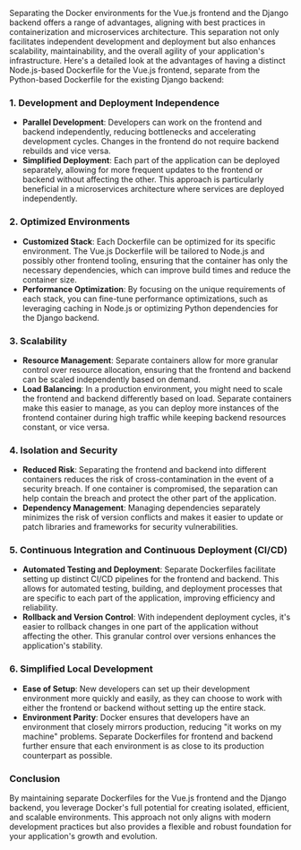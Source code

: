 Separating the Docker environments for the Vue.js frontend and the Django backend offers a range of advantages, aligning with best practices in containerization and microservices architecture. This separation not only facilitates independent development and deployment but also enhances scalability, maintainability, and the overall agility of your application's infrastructure. Here's a detailed look at the advantages of having a distinct Node.js-based Dockerfile for the Vue.js frontend, separate from the Python-based Dockerfile for the existing Django backend:

### 1. **Development and Deployment Independence**

- **Parallel Development**: Developers can work on the frontend and backend independently, reducing bottlenecks and accelerating development cycles. Changes in the frontend do not require backend rebuilds and vice versa.
- **Simplified Deployment**: Each part of the application can be deployed separately, allowing for more frequent updates to the frontend or backend without affecting the other. This approach is particularly beneficial in a microservices architecture where services are deployed independently.

### 2. **Optimized Environments**

- **Customized Stack**: Each Dockerfile can be optimized for its specific environment. The Vue.js Dockerfile will be tailored to Node.js and possibly other frontend tooling, ensuring that the container has only the necessary dependencies, which can improve build times and reduce the container size.
- **Performance Optimization**: By focusing on the unique requirements of each stack, you can fine-tune performance optimizations, such as leveraging caching in Node.js or optimizing Python dependencies for the Django backend.

### 3. **Scalability**

- **Resource Management**: Separate containers allow for more granular control over resource allocation, ensuring that the frontend and backend can be scaled independently based on demand.
- **Load Balancing**: In a production environment, you might need to scale the frontend and backend differently based on load. Separate containers make this easier to manage, as you can deploy more instances of the frontend container during high traffic while keeping backend resources constant, or vice versa.

### 4. **Isolation and Security**

- **Reduced Risk**: Separating the frontend and backend into different containers reduces the risk of cross-contamination in the event of a security breach. If one container is compromised, the separation can help contain the breach and protect the other part of the application.
- **Dependency Management**: Managing dependencies separately minimizes the risk of version conflicts and makes it easier to update or patch libraries and frameworks for security vulnerabilities.

### 5. **Continuous Integration and Continuous Deployment (CI/CD)**

- **Automated Testing and Deployment**: Separate Dockerfiles facilitate setting up distinct CI/CD pipelines for the frontend and backend. This allows for automated testing, building, and deployment processes that are specific to each part of the application, improving efficiency and reliability.
- **Rollback and Version Control**: With independent deployment cycles, it's easier to rollback changes in one part of the application without affecting the other. This granular control over versions enhances the application's stability.

### 6. **Simplified Local Development**

- **Ease of Setup**: New developers can set up their development environment more quickly and easily, as they can choose to work with either the frontend or backend without setting up the entire stack.
- **Environment Parity**: Docker ensures that developers have an environment that closely mirrors production, reducing "it works on my machine" problems. Separate Dockerfiles for frontend and backend further ensure that each environment is as close to its production counterpart as possible.

### Conclusion

By maintaining separate Dockerfiles for the Vue.js frontend and the Django backend, you leverage Docker's full potential for creating isolated, efficient, and scalable environments. This approach not only aligns with modern development practices but also provides a flexible and robust foundation for your application's growth and evolution.
